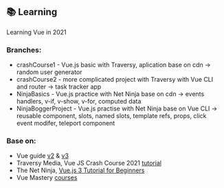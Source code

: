 ## :books: Learning 

Learning Vue in 2021

### Branches:
* crashCourse1 - Vue.js basic with Traversy, aplication base on cdn -> random user generator
* crashCourse2 - more complicated project with Traversy with Vue CLI and router -> task tracker app
* NinjaBasics - Vue.js practice with Net Ninja base on cdn -> events handlers, v-if, v-show, v-for, computed data
* NinjaBoggerProject - Vue.js practise with Net Ninja base on Vue CLI -> reusable component, slots, named slots, template refs, props, click event modifer, teleport component

### Base on:
* Vue guide [v2](https://vuejs.org/v2/guide/) & [v3](https://v3.vuejs.org/guide/introduction.html)
* Traversy Media, Vue JS Crash Course 2021 [tutorial](https://www.youtube.com/watch?v=qZXt1Aom3Cs)
* The Net Ninja, [Vue.js 3 Tutorial for Beginners](https://www.youtube.com/playlist?list=PL4cUxeGkcC9hYYGbV60Vq3IXYNfDk8At1)
* Vue Mastery [courses](https://www.vuemastery.com/courses/)